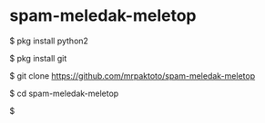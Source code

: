 # spam-meledak-meletop

$ pkg install python2

$ pkg install git

$ git clone https://github.com/mrpaktoto/spam-meledak-meletop


$ cd spam-meledak-meletop

$ 
